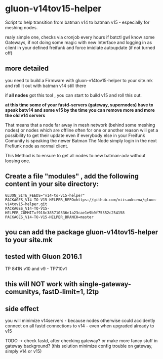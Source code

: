 gluon-v14tov15-helper
============

Script to help transition from batman v14 to batman v15 - especially for meshing nodes.

realy simple one, checks via cronjob every hours if     batctl gwl    know some Gateways,
if not doing some magic with new Interface and logging in as client in your defined freifunk and force imidiate autoupdate
(if not turned off)

## more detailed
you need to build a Firmware with gluon-v14tov15-helper to your site.mk
and roll it out with batman v14 still there

if **all nodes** got this tool , you can start to build v15 and roll this out.

**at this time some of your fastd-servers (gateway, supernodes) have to speak batv14 and some v15
by the time you can remove more and more the old v14 servers**

That means that a node far away in mesh network (behind some meshing nodes) or nodes which are offline often for one or another reason
will get a possibility to get their update even if everybody else in your Freifunk Comunity is speaking the newer Batman
The Node simply login in the next Frefiunk node as normal client.

This Method is to ensure to get all nodes to new batman-adv without loosing one. 

## Create a file "modules" , add the following content in your site directory:
```
GLUON_SITE_FEEDS="v14-to-v15-helper"
PACKAGES_V14-TO-V15-HELPER_REPO=https://github.com/viisauksena/gluon-v14tov15-helper.git
PACKAGES_V14-TO-V15-HELPER_COMMIT=f918c385710336e1a23cae1e9b0f75352c254158
PACKAGES_V14-TO-V15-HELPER_BRANCH=master
```
## you can add the package gluon-v14tov15-helper to your site.mk

## tested with Gluon 2016.1 
TP 841N v10 and v9  - TP710v1


## this will NOT work with single-gateway-comunitys, fastD-limit=1, l2tp

## side effect
you will minimize v14servers - because nodes otherwise could accidently connect on all fastd connections to v14 - even when upgraded already to v15

TODO -> check fastd, after checking gateway? or make more fancy stuff in gateway background? (this solution minimize config trouble on gateway, simply v14 or v15)
